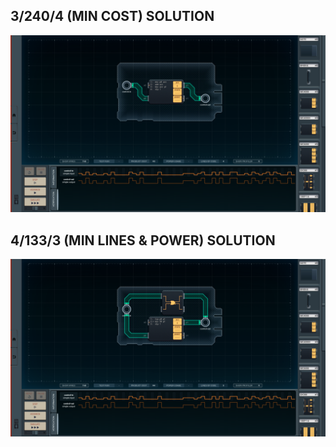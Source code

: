 3/240/4 (MIN COST) SOLUTION
---------------------------

![screenshot0](https://github.com/shiawasenahikari/Shenzhen-IO-Solutions/blob/master/002-control-signal-amplifier/screenshot0.png)

4/133/3 (MIN LINES & POWER) SOLUTION
------------------------------------

![screenshot1](https://github.com/shiawasenahikari/Shenzhen-IO-Solutions/blob/master/002-control-signal-amplifier/screenshot1.png)
